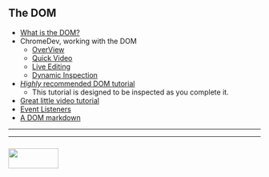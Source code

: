 ## The DOM



* [What is the DOM?](https://www.w3schools.com/js/js_htmldom.asp)
* ChromeDev, working with the DOM
  * [OverView](https://developer.chrome.com/devtools)
  * [Quick Video](https://www.youtube.com/watch?v=i2Li1vnv09U)
  * [Live Editing](https://developers.google.com/web/tools/chrome-devtools/inspect-styles/edit-dom)
  * [Dynamic Inspection](https://blogs.endjin.com/2015/03/amazingly-useful-chrome-developer-tips-1-inspecting-dynamically-created-dom-elements/)
* [_Highly_ recommended DOM tutorial](https://dom-tutorials.appspot.com/static/index.html)
  * This tutorial is designed to be inspected as you complete it.  
* [Great little video tutorial](https://www.youtube.com/watch?v=e57ReoUn6kM)
* [Event Listeners](https://www.w3schools.com/js/js_htmldom_eventlistener.asp)
* [A DOM markdown](https://github.com/elewa-academy/General-Resources/blob/85125b999b74f6e757b8357758bc1ccbff0b2824/javascript/dom.md)

___
___
### <a href="http://elewa.education/blog" target="_blank"><img src="https://user-images.githubusercontent.com/18554853/34921062-506450ae-f97d-11e7-875f-6feeb26ad72d.png" width="100" height="40"/></a>
